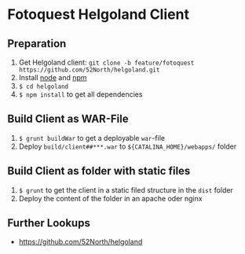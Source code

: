 # Fotoquest Helgoland Client

## Preparation

1. Get Helgoland client: `git clone -b feature/fotoquest https://github.com/52North/helgoland.git`
1. Install [node](https://nodejs.org/en/) and [npm](https://www.npmjs.com/)
1. `$ cd helgoland`
1. `$ npm install` to get all dependencies

## Build Client as WAR-File

1. `$ grunt buildWar` to get a deployable `war`-file
1. Deploy `build/client##***.war` to `${CATALINA_HOME}/webapps/` folder

## Build Client as folder with static files

1. `$ grunt` to get the client in a static filed structure in the `dist` folder
1. Deploy the content of the folder in an apache oder nginx

## Further Lookups
* https://github.com/52North/helgoland
